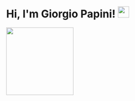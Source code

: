 # Hi, I'm Giorgio Papini! <img src="https://raw.githubusercontent.com/MartinHeinz/MartinHeinz/master/wave.gif" width="30px">

<!--I love helping people by developing new ideas and solution to their problems, programming is what helps me achieve this goal.

<img align="center" src="https://github-readme-stats.vercel.app/api/<CARD_TYPE>/?username=<giorgiopapini>&theme=<THEME_NAME>" /> -->
<img height="180em" src="https://github-readme-stats.vercel.app/api?username=giorgiopapini&show_icons=true&hide_border=true&&count_private=true&include_all_commits=true" />
<!--
**giorgiopapini/giorgiopapini** is a ✨ _special_ ✨ repository because its `README.md` (this file) appears on your GitHub profile.

Here are some ideas to get you started:

- 🔭 I’m currently working on ...
- 🌱 I’m currently learning ...
- 👯 I’m looking to collaborate on ...
- 🤔 I’m looking for help with ...
- 💬 Ask me about ...
- 📫 How to reach me: ...
- 😄 Pronouns: ...
- ⚡ Fun fact: ...
-->
